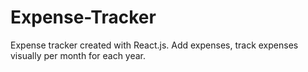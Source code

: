 # Expense-Tracker

Expense tracker created with React.js. Add expenses, track expenses visually per month for each year. 
